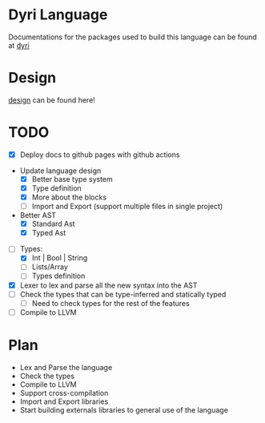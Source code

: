 # Dyri Language

Documentations for the packages used to build this language can be found at [dyri](https://programingisthefuture.github.io/Dyri/)

# Design

[design](https://programingisthefuture.github.io/Dyri/cli/design.html) can be found here!

# TODO

- [x] Deploy docs to github pages with github actions
- Update language design
  - [x] Better base type system
  - [x] Type definition
  - [x] More about the blocks
  - [ ] Import and Export (support multiple files in single project)
- Better AST
  - [x] Standard Ast
  - [x] Typed Ast
- [ ] Types:
  - [x] Int | Bool | String
  - [ ] Lists/Array
  - [ ] Types definition
- [x] Lexer to lex and parse all the new syntax into the AST
- [ ] Check the types that can be type-inferred and statically typed
  - [ ] Need to check types for the rest of the features
- [ ] Compile to LLVM

# Plan

- Lex and Parse the language
- Check the types
- Compile to LLVM
- Support cross-compilation
- Import and Export libraries
- Start building externals libraries to general use of the language
